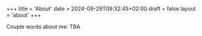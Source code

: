 +++
title = 'About'
date = 2024-09-29T09:32:45+02:00
draft = false
layout = 'about'
+++

Couple words about me: TBA
